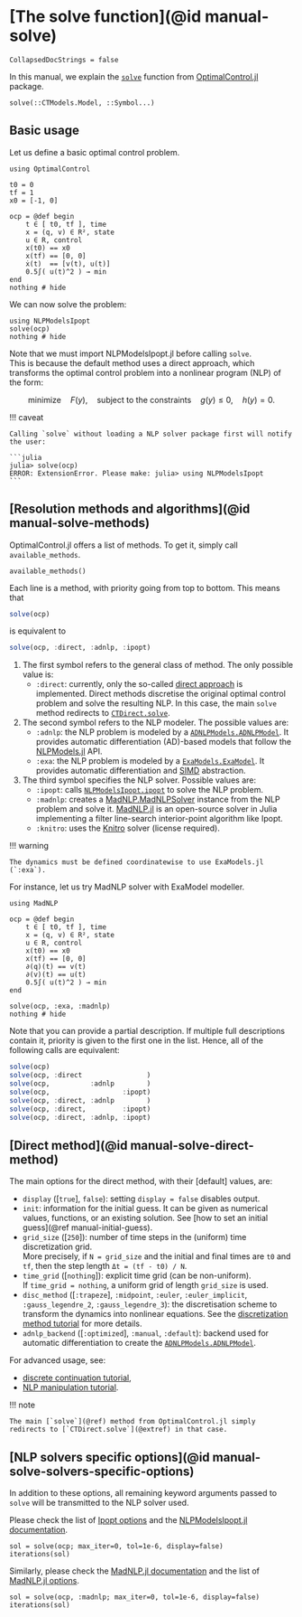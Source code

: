 # [The solve function](@id manual-solve)

```@meta
CollapsedDocStrings = false
```

In this manual, we explain the [`solve`](@ref) function from [OptimalControl.jl](https://control-toolbox.org/OptimalControl.jl) package.

```@docs; canonical=false
solve(::CTModels.Model, ::Symbol...)
```

## Basic usage

Let us define a basic optimal control problem.

```@example main
using OptimalControl

t0 = 0
tf = 1
x0 = [-1, 0]

ocp = @def begin
    t ∈ [ t0, tf ], time
    x = (q, v) ∈ R², state
    u ∈ R, control
    x(t0) == x0
    x(tf) == [0, 0]
    ẋ(t)  == [v(t), u(t)]
    0.5∫( u(t)^2 ) → min
end
nothing # hide
```

We can now solve the problem:

```@example main
using NLPModelsIpopt
solve(ocp)
nothing # hide
```

Note that we must import NLPModelsIpopt.jl before calling `solve`.  
This is because the default method uses a direct approach, which transforms the optimal control problem into a nonlinear program (NLP) of the form:

```math
\text{minimize}\quad F(y), \quad\text{subject to the constraints}\quad g(y) \le 0, \quad h(y) = 0. 
```

!!! caveat

    Calling `solve` without loading a NLP solver package first will notify the user:

    ```julia
    julia> solve(ocp)
    ERROR: ExtensionError. Please make: julia> using NLPModelsIpopt
    ```

## [Resolution methods and algorithms](@id manual-solve-methods)

OptimalControl.jl offers a list of methods. To get it, simply call `available_methods`.

```@example main
available_methods()
```

Each line is a method, with priority going from top to bottom. This means that 

```julia
solve(ocp)
```

is equivalent to 

```julia
solve(ocp, :direct, :adnlp, :ipopt)
```

1. The first symbol refers to the general class of method. The only possible value is:
    - `:direct`: currently, only the so-called [direct approach](https://en.wikipedia.org/wiki/Optimal_control#Numerical_methods_for_optimal_control) is implemented. Direct methods discretise the original optimal control problem and solve the resulting NLP. In this case, the main `solve` method redirects to [`CTDirect.solve`](@extref).
2. The second symbol refers to the NLP modeler. The possible values are:
    - `:adnlp`: the NLP problem is modeled by a [`ADNLPModels.ADNLPModel`](@extref). It provides automatic differentiation (AD)-based models that follow the [NLPModels.jl](https://github.com/JuliaSmoothOptimizers/NLPModels.jl) API.
    - `:exa`: the NLP problem is modeled by a [`ExaModels.ExaModel`](@extref). It provides automatic differentiation and [SIMD](https://en.wikipedia.org/wiki/Single_instruction,_multiple_data) abstraction.
3. The third symbol specifies the NLP solver. Possible values are:
   - `:ipopt`: calls [`NLPModelsIpopt.ipopt`](@extref) to solve the NLP problem.
   - `:madnlp`: creates a [MadNLP.MadNLPSolver](@extref) instance from the NLP problem and solve it. [MadNLP.jl](https://madnlp.github.io/MadNLP.jl) is an open-source solver in Julia implementing a filter line-search interior-point algorithm like Ipopt.
   - `:knitro`: uses the [Knitro](https://www.artelys.com/solvers/knitro/) solver (license required).

!!! warning

    The dynamics must be defined coordinatewise to use ExaModels.jl (`:exa`).

For instance, let us try MadNLP solver with ExaModel modeller.

```@example main
using MadNLP

ocp = @def begin
    t ∈ [ t0, tf ], time
    x = (q, v) ∈ R², state
    u ∈ R, control
    x(t0) == x0
    x(tf) == [0, 0]
    ∂(q)(t) == v(t)
    ∂(v)(t) == u(t)
    0.5∫( u(t)^2 ) → min
end

solve(ocp, :exa, :madnlp)
nothing # hide
```

Note that you can provide a partial description. If multiple full descriptions contain it, priority is given to the first one in the list. Hence, all of the following calls are equivalent:

```julia
solve(ocp)
solve(ocp, :direct                )
solve(ocp,          :adnlp        )
solve(ocp,                  :ipopt)
solve(ocp, :direct, :adnlp        )
solve(ocp, :direct,         :ipopt)
solve(ocp, :direct, :adnlp, :ipopt)
```

## [Direct method](@id manual-solve-direct-method)

The main options for the direct method, with their [default] values, are:

- `display` ([`true`], `false`): setting `display = false` disables output.
- `init`: information for the initial guess. It can be given as numerical values, functions, or an existing solution. See [how to set an initial guess](@ref manual-initial-guess).
- `grid_size` ([`250`]): number of time steps in the (uniform) time discretization grid.  
  More precisely, if `N = grid_size` and the initial and final times are `t0` and `tf`, then the step length `Δt = (tf - t0) / N`.
- `time_grid` ([`nothing`]): explicit time grid (can be non-uniform).  
  If `time_grid = nothing`, a uniform grid of length `grid_size` is used.
- `disc_method` ([`:trapeze`], `:midpoint`, `:euler`, `:euler_implicit`, `:gauss_legendre_2`, `:gauss_legendre_3`): the discretisation scheme to transform the dynamics into nonlinear equations. See the [discretization method tutorial](https://control-toolbox.org/Tutorials.jl/stable/tutorial-discretisation.html) for more details.
- `adnlp_backend` ([`:optimized`], `:manual`, `:default`): backend used for automatic differentiation to create the [`ADNLPModels.ADNLPModel`](@extref).

For advanced usage, see:
- [discrete continuation tutorial](https://control-toolbox.org/Tutorials.jl/stable/tutorial-continuation.html),
- [NLP manipulation tutorial](https://control-toolbox.org/Tutorials.jl/stable/tutorial-nlp.html).

!!! note

    The main [`solve`](@ref) method from OptimalControl.jl simply redirects to [`CTDirect.solve`](@extref) in that case.

## [NLP solvers specific options](@id manual-solve-solvers-specific-options)

In addition to these options, all remaining keyword arguments passed to `solve` will be transmitted to the NLP solver used.

Please check the list of [Ipopt options](https://coin-or.github.io/Ipopt/OPTIONS.html) and the [NLPModelsIpopt.jl documentation](https://jso.dev/NLPModelsIpopt.jl).
```@example main
sol = solve(ocp; max_iter=0, tol=1e-6, display=false)
iterations(sol)
```

Similarly, please check the [MadNLP.jl documentation](https://madnlp.github.io/MadNLP.jl) and the list of [MadNLP.jl options](https://madnlp.github.io/MadNLP.jl/stable/options/).
```@example main
sol = solve(ocp, :madnlp; max_iter=0, tol=1e-6, display=false)
iterations(sol)
```

